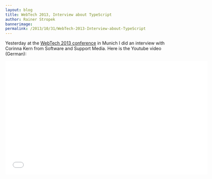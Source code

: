 ```yaml
---
layout: blog
title: WebTech 2013, Interview about TypeScript
author: Rainer Stropek
bannerimage: 
permalink: /2013/10/31/WebTech-2013-Interview-about-TypeScript
---
```


<p xmlns="http://www.w3.org/1999/xhtml">Yesterday at the <a href="http://www.software-architects.com/devblog/2013/10/30/WebTech-Conference-Munich" target="_blank">WebTech 2013 conference</a> in Munich I did an interview with Corinna Kern from Software and Support Media. Here is the Youtube video (German):</p><iframe width="640" height="360" src="//www.youtube.com/embed/fgLDCqQrg9E?rel=0" frameborder="0" allowfullscreen="allowfullscreen" xmlns="http://www.w3.org/1999/xhtml"></iframe>